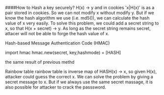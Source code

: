 
####How to Hash a key securely?
H(x) -> y and in cookies 'x|H(x)' is as a pair stored in cookies. So we can not modify x without modify y. But if we know the hash algorithm we use (i.e. md5()), we can calculate the hash value of x very easily. To solve this problem, we could add a secret string to x, so that H(x + secret) -> y. As long as the secret string remains secret, attacer will not be able to forge the hash value of x.

Hash-based Message Authentication Code (HMAC)

import hmac
hmac.new(secret, key,hashmode) = [HASH]

the same result of previous methd


Rainbow table 
rainbow table is inverse map of HASH(x) -> x, so given H(x), attacker could guess the correct x.
We can solve the problem by giving a secret message to x. 
But if we always use the same secret massage, it is also possible for attacker to crack the passsword. 

